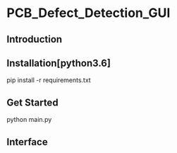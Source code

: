 # PCB_Defect_Detection_GUI

## Introduction

## Installation[python3.6]
pip install -r requirements.txt

## Get Started
python main.py

## Interface
